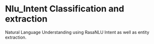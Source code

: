 # Nlu_Intent Classification and extraction

Natural Language Understanding using RasaNLU
Intent as well as entity extraction.
